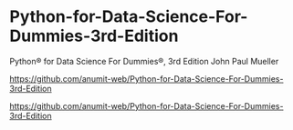 # Python-for-Data-Science-For-Dummies-3rd-Edition
Python® for Data Science For Dummies®, 3rd Edition John Paul Mueller

https://github.com/anumit-web/Python-for-Data-Science-For-Dummies-3rd-Edition

https://github.com/anumit-web/Python-for-Data-Science-For-Dummies-3rd-Edition


